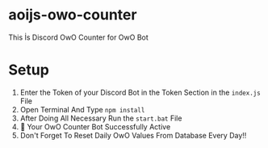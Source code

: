 # aoijs-owo-counter
This İs Discord OwO Counter for OwO Bot

# Setup
1. Enter the Token of your Discord Bot in the Token Section in the `index.js` File
2. Open Terminal And Type `npm install`
3. After Doing All Necessary Run the `start.bat` File
4. 🎉 Your OwO Counter Bot Successfully Active
5. Don't Forget To Reset Daily OwO Values ​​From Database Every Day!!
